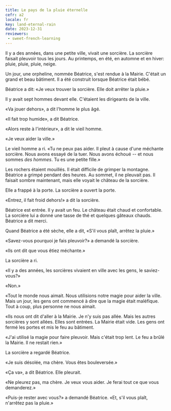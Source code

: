 ```yaml
---
title: Le pays de la pluie éternelle
cefr: a2
locale: fr
key: land-eternal-rain
date: 2023-12-31
reviewers:
 - sweet-french-learning
---
```


Il y a des années, dans une petite ville, vivait une sorcière. La sorcière faisait pleuvoir tous les jours. Au printemps, en été, en automne et en hiver: pluie, pluie, pluie, neige.

Un jour, une orpheline, nommée Béatrice, s'est rendue à la Mairie. C'était un grand et beau bâtiment. Il a été construit lorsque Béatrice était bébé.

Béatrice a dit: «Je veux trouver la sorcière. Elle doit arrêter la pluie.»

Il y avait sept hommes devant elle. C'étaient les dirigeants de la ville.

«Va jouer dehors», a dit l'homme le plus âgé.

«Il fait trop humide», a dit Béatrice.

«Alors reste à l'intérieur», a dit le vieil homme.

«Je veux aider la ville.»

Le vieil homme a ri. «Tu ne peux pas aider. Il pleut à cause d'une méchante sorcière. Nous avons essayé de la tuer. Nous avons échoué -- et nous sommes *des hommes*. Tu es une petite fille.»

Les rochers étaient mouillés. Il était difficile de grimper la montagne. Béatrice a grimpé pendant des heures. Au sommet, il ne pleuvait pas. Il faisait sombre maintenant, mais elle voyait le château de la sorcière.

Elle a frappé à la porte. La sorcière a ouvert la porte.

«Entrez, il fait froid dehors!» a dit la sorcière.

Béatrice est entrée. Il y avait un feu. Le château était chaud et confortable. La sorcière lui a donné une tasse de thé et quelques gâteaux chauds. Béatrice a dit merci.

Quand Béatrice a été sèche, elle a dit, «S'il vous plaît, arrêtez la pluie.»

«Savez-vous pourquoi je fais pleuvoir?» a demandé la sorcière.

«Ils ont dit que vous êtiez méchante.»

La sorcière a ri.

«Il y a des années, les sorcières vivaient en ville avec les gens, le saviez-vous?»

«Non.»

«Tout le monde nous aimait. Nous utilisions notre magie pour aider la ville. Mais un jour, les gens ont commencé à dire que la magie était maléfique. Tout à coup, plus personne ne nous aimait.

«Ils nous ont dit d'aller à la Mairie. Je n'y suis pas allée. Mais les autres sorcières y sont allées. Elles sont entrées. La Mairie était vide. Les gens ont fermé les portes et mis le feu au bâtiment.

«J'ai utilisé la magie pour faire pleuvoir. Mais c'était trop lent. Le feu a brûlé la Mairie. Il ne restait rien.»

La sorcière a regardé Béatrice.

«Je suis désolée, ma chère. Vous êtes bouleversée.»

«Ça va», a dit Béatrice. Elle pleurait.

«Ne pleurez pas, ma chère. Je veux vous aider. Je ferai tout ce que vous demanderez.»

«Puis-je rester avec vous?» a demandé Béatrice. «Et, s'il vous plaît, n'arrêtez pas la pluie.»